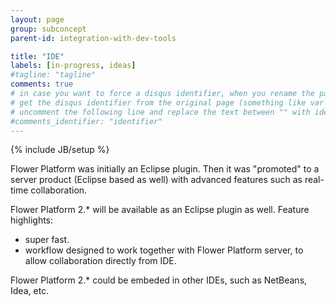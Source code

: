 ```yaml
---
layout: page
group: subconcept
parent-id: integration-with-dev-tools

title: "IDE"
labels: [in-progress, ideas]
#tagline: "tagline"
comments: true
# in case you want to force a disqus identifier, when you rename the page
# get the disqus identifier from the original page (something like var disqus_identifier = 'ident';),
# uncomment the following line and replace the text between "" with ident
#comments_identifier: "identifier"
---
```

{% include JB/setup %}

Flower Platform was initially an Eclipse plugin. Then it was "promoted" to a server product (Eclipse based as well) with advanced features such as real-time collaboration.

Flower Platform 2.* will be available as an Eclipse plugin as well. Feature highlights:
* super fast. 
* workflow designed to work together with Flower Platform server, to allow collaboration directly from IDE.  

<!-- label:ideas -->
Flower Platform 2.* could be embeded in other IDEs, such as NetBeans, Idea, etc.